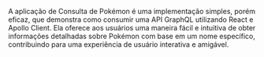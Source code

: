 A aplicação de Consulta de Pokémon é uma implementação simples, porém eficaz, que demonstra como consumir uma API GraphQL utilizando React e Apollo Client. Ela oferece aos usuários uma maneira fácil e intuitiva de obter informações detalhadas sobre Pokémon com base em um nome específico, contribuindo para uma experiência de usuário interativa e amigável.
